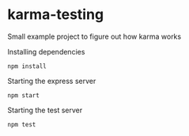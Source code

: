 # karma-testing

Small example project to figure out how karma works

Installing dependencies
```
npm install
```

Starting the express server
```
npm start
```

Starting the test server
```
npm test
```